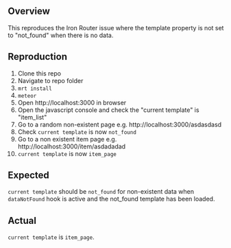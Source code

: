 ## Overview
This reproduces the Iron Router issue where the template property is not set to "not_found" when there is no data.

## Reproduction

1. Clone this repo
2. Navigate to repo folder
3. `mrt install`
4. `meteor`
5. Open http://localhost:3000 in browser
6. Open the javascript console and check the "current template" is "item_list"
7. Go to a random non-existent page e.g. http://localhost:3000/asdasdasd
8. Check `current template` is now `not_found`
9. Go to a non existent item page e.g. http://localhost:3000/item/asdadadad
10. `current template` is now `item_page`

## Expected
`current template` should be `not_found` for non-existent data when `dataNotFound` hook is active and the not_found template has been loaded.

## Actual 
`current template` is `item_page`.